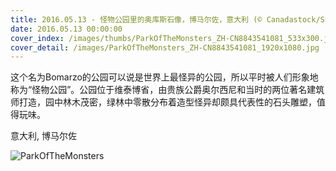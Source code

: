 ```yaml
---
title: 2016.05.13 - 怪物公园里的奥库斯石像，博马尔佐，意大利 (© Canadastock/Shutterstock)
date: 2016.05.13 00:00:00
cover_index: /images/thumbs/ParkOfTheMonsters_ZH-CN8843541081_533x300.jpg
cover_detail: /images/ParkOfTheMonsters_ZH-CN8843541081_1920x1080.jpg
---
```


这个名为Bomarzo的公园可以说是世界上最怪异的公园，所以平时被人们形象地称为“怪物公园”。公园位于维泰博省，由贵族公爵奥尔西尼和当时的两位著名建筑师打造，园中林木茂密，绿林中零散分布着造型怪异却颇具代表性的石头雕塑，值得玩味。

意大利, 博马尔佐

![ParkOfTheMonsters](/images/ParkOfTheMonsters_ZH-CN8843541081_1920x1080.jpg)
